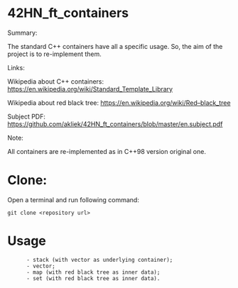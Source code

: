 # 42HN_ft_containers
Summary:

The standard C++ containers have all a specific usage. So, the aim of the project is to re-implement them.

Links:

Wikipedia about C++ containers: https://en.wikipedia.org/wiki/Standard_Template_Library

Wikipedia about red black tree: https://en.wikipedia.org/wiki/Red–black_tree

Subject PDF: https://github.com/akliek/42HN_ft_containers/blob/master/en.subject.pdf

Note:

All containers are re-implemented as in C++98 version original one.

# Clone:
Open a terminal and run following command:
```
git clone <repository url>
```
# Usage
```
      - stack (with vector as underlying container);
      - vector;
      - map (with red black tree as inner data);
      - set (with red black tree as inner data).
```
